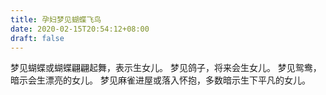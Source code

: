 ```yaml
---
title: 孕妇梦见蝴蝶飞鸟
date: 2020-02-15T20:54:12+08:00
draft: false
---
```


梦见蝴蝶或蝴蝶翩翩起舞，表示生女儿。
梦见鸽子，将来会生女儿。
梦见鸳鸯，暗示会生漂亮的女儿。
梦见麻雀进屋或落入怀抱，多数暗示生下平凡的女儿。